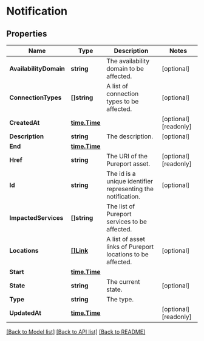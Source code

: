 # Notification

## Properties

Name | Type | Description | Notes
------------ | ------------- | ------------- | -------------
**AvailabilityDomain** | **string** | The availability domain to be affected. | [optional] 
**ConnectionTypes** | **[]string** | A list of connection types to be affected. | [optional] 
**CreatedAt** | [**time.Time**](time.Time.md) |  | [optional] [readonly] 
**Description** | **string** | The description. | [optional] 
**End** | [**time.Time**](time.Time.md) |  | 
**Href** | **string** | The URI of the Pureport asset. | [optional] [readonly] 
**Id** | **string** | The id is a unique identifier representing the notification. | [optional] 
**ImpactedServices** | **[]string** | The list of Pureport services to be affected. | 
**Locations** | [**[]Link**](Link.md) | A list of asset links of Pureport locations to be affected. | [optional] 
**Start** | [**time.Time**](time.Time.md) |  | 
**State** | **string** | The current state. | [optional] 
**Type** | **string** | The type. | 
**UpdatedAt** | [**time.Time**](time.Time.md) |  | [optional] [readonly] 

[[Back to Model list]](../README.md#documentation-for-models) [[Back to API list]](../README.md#documentation-for-api-endpoints) [[Back to README]](../README.md)


